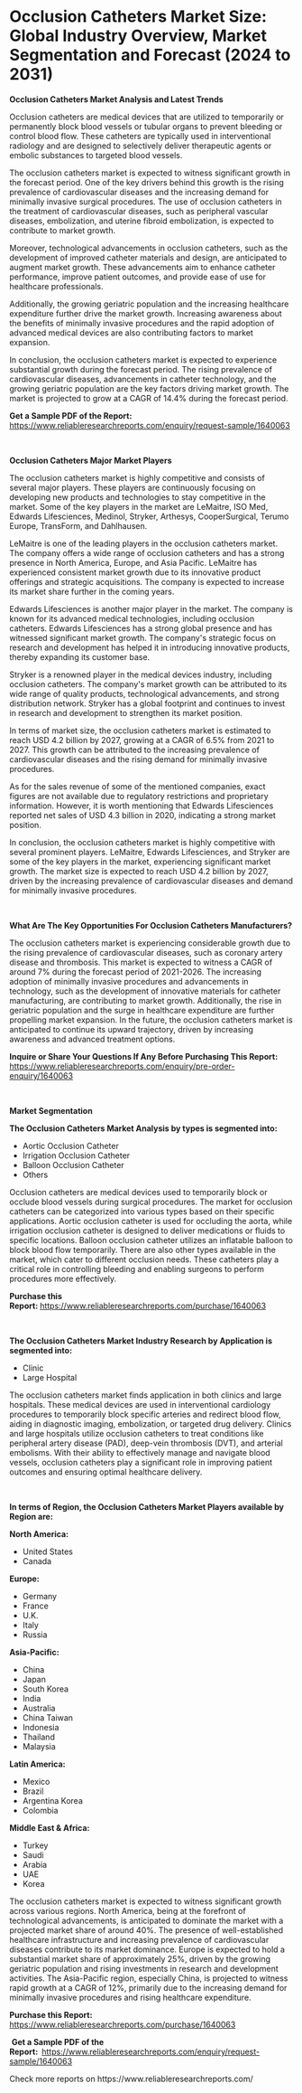 <p><h1>Occlusion Catheters Market Size: Global Industry Overview, Market Segmentation and Forecast (2024 to 2031)</h1></p><p><strong>Occlusion Catheters Market Analysis and Latest Trends</strong></p>
<p><p>Occlusion catheters are medical devices that are utilized to temporarily or permanently block blood vessels or tubular organs to prevent bleeding or control blood flow. These catheters are typically used in interventional radiology and are designed to selectively deliver therapeutic agents or embolic substances to targeted blood vessels.</p><p>The occlusion catheters market is expected to witness significant growth in the forecast period. One of the key drivers behind this growth is the rising prevalence of cardiovascular diseases and the increasing demand for minimally invasive surgical procedures. The use of occlusion catheters in the treatment of cardiovascular diseases, such as peripheral vascular diseases, embolization, and uterine fibroid embolization, is expected to contribute to market growth.</p><p>Moreover, technological advancements in occlusion catheters, such as the development of improved catheter materials and design, are anticipated to augment market growth. These advancements aim to enhance catheter performance, improve patient outcomes, and provide ease of use for healthcare professionals.</p><p>Additionally, the growing geriatric population and the increasing healthcare expenditure further drive the market growth. Increasing awareness about the benefits of minimally invasive procedures and the rapid adoption of advanced medical devices are also contributing factors to market expansion.</p><p>In conclusion, the occlusion catheters market is expected to experience substantial growth during the forecast period. The rising prevalence of cardiovascular diseases, advancements in catheter technology, and the growing geriatric population are the key factors driving market growth. The market is projected to grow at a CAGR of 14.4% during the forecast period.</p></p>
<p><strong>Get a Sample PDF of the Report:&nbsp;</strong> <a href="https://www.reliableresearchreports.com/enquiry/request-sample/1640063">https://www.reliableresearchreports.com/enquiry/request-sample/1640063</a></p>
<p>&nbsp;</p>
<p><strong>Occlusion Catheters Major Market Players</strong></p>
<p><p>The occlusion catheters market is highly competitive and consists of several major players. These players are continuously focusing on developing new products and technologies to stay competitive in the market. Some of the key players in the market are LeMaitre, ISO Med, Edwards Lifesciences, Medinol, Stryker, Arthesys, CooperSurgical, Terumo Europe, TransForm, and Dahlhausen.</p><p>LeMaitre is one of the leading players in the occlusion catheters market. The company offers a wide range of occlusion catheters and has a strong presence in North America, Europe, and Asia Pacific. LeMaitre has experienced consistent market growth due to its innovative product offerings and strategic acquisitions. The company is expected to increase its market share further in the coming years.</p><p>Edwards Lifesciences is another major player in the market. The company is known for its advanced medical technologies, including occlusion catheters. Edwards Lifesciences has a strong global presence and has witnessed significant market growth. The company's strategic focus on research and development has helped it in introducing innovative products, thereby expanding its customer base.</p><p>Stryker is a renowned player in the medical devices industry, including occlusion catheters. The company's market growth can be attributed to its wide range of quality products, technological advancements, and strong distribution network. Stryker has a global footprint and continues to invest in research and development to strengthen its market position.</p><p>In terms of market size, the occlusion catheters market is estimated to reach USD 4.2 billion by 2027, growing at a CAGR of 6.5% from 2021 to 2027. This growth can be attributed to the increasing prevalence of cardiovascular diseases and the rising demand for minimally invasive procedures.</p><p>As for the sales revenue of some of the mentioned companies, exact figures are not available due to regulatory restrictions and proprietary information. However, it is worth mentioning that Edwards Lifesciences reported net sales of USD 4.3 billion in 2020, indicating a strong market position.</p><p>In conclusion, the occlusion catheters market is highly competitive with several prominent players. LeMaitre, Edwards Lifesciences, and Stryker are some of the key players in the market, experiencing significant market growth. The market size is expected to reach USD 4.2 billion by 2027, driven by the increasing prevalence of cardiovascular diseases and demand for minimally invasive procedures.</p></p>
<p>&nbsp;</p>
<p><strong>What Are The Key Opportunities For Occlusion Catheters Manufacturers?</strong></p>
<p><p>The occlusion catheters market is experiencing considerable growth due to the rising prevalence of cardiovascular diseases, such as coronary artery disease and thrombosis. This market is expected to witness a CAGR of around 7% during the forecast period of 2021-2026. The increasing adoption of minimally invasive procedures and advancements in technology, such as the development of innovative materials for catheter manufacturing, are contributing to market growth. Additionally, the rise in geriatric population and the surge in healthcare expenditure are further propelling market expansion. In the future, the occlusion catheters market is anticipated to continue its upward trajectory, driven by increasing awareness and advanced treatment options.</p></p>
<p><strong>Inquire or Share Your Questions If Any Before Purchasing This Report:</strong> <a href="https://www.reliableresearchreports.com/enquiry/pre-order-enquiry/1640063">https://www.reliableresearchreports.com/enquiry/pre-order-enquiry/1640063</a></p>
<p>&nbsp;</p>
<p><strong>Market Segmentation</strong></p>
<p><strong>The Occlusion Catheters Market Analysis by types is segmented into:</strong></p>
<p><ul><li>Aortic Occlusion Catheter</li><li>Irrigation Occlusion Catheter</li><li>Balloon Occlusion Catheter</li><li>Others</li></ul></p>
<p><p>Occlusion catheters are medical devices used to temporarily block or occlude blood vessels during surgical procedures. The market for occlusion catheters can be categorized into various types based on their specific applications. Aortic occlusion catheter is used for occluding the aorta, while irrigation occlusion catheter is designed to deliver medications or fluids to specific locations. Balloon occlusion catheter utilizes an inflatable balloon to block blood flow temporarily. There are also other types available in the market, which cater to different occlusion needs. These catheters play a critical role in controlling bleeding and enabling surgeons to perform procedures more effectively.</p></p>
<p><strong>Purchase this Report:&nbsp;</strong><a href="https://www.reliableresearchreports.com/purchase/1640063">https://www.reliableresearchreports.com/purchase/1640063</a></p>
<p>&nbsp;</p>
<p><strong>The Occlusion Catheters Market Industry Research by Application is segmented into:</strong></p>
<p><ul><li>Clinic</li><li>Large Hospital</li></ul></p>
<p><p>The occlusion catheters market finds application in both clinics and large hospitals. These medical devices are used in interventional cardiology procedures to temporarily block specific arteries and redirect blood flow, aiding in diagnostic imaging, embolization, or targeted drug delivery. Clinics and large hospitals utilize occlusion catheters to treat conditions like peripheral artery disease (PAD), deep-vein thrombosis (DVT), and arterial embolisms. With their ability to effectively manage and navigate blood vessels, occlusion catheters play a significant role in improving patient outcomes and ensuring optimal healthcare delivery.</p></p>
<p>&nbsp;</p>
<p><strong>In terms of Region, the Occlusion Catheters Market Players available by Region are:</strong></p>
<p>
    <p> <strong> North America: </strong>
        <ul>
            <li>United States</li>
            <li>Canada</li>
        </ul>
        </p> 
    <p> <strong> Europe: </strong>
        <ul>
            <li>Germany</li>
            <li>France</li>
            <li>U.K.</li>
            <li>Italy</li>
            <li>Russia</li>
        </ul>
        </p> 
    <p> <strong> Asia-Pacific: </strong>
        <ul>
            <li>China</li>
            <li>Japan</li>
            <li>South Korea</li>
            <li>India</li>
            <li>Australia</li>
            <li>China Taiwan</li>
            <li>Indonesia</li>
            <li>Thailand</li>
            <li>Malaysia</li>
        </ul>
        </p> 
    <p> <strong> Latin America: </strong>
        <ul>
            <li>Mexico</li>
            <li>Brazil</li>
            <li>Argentina Korea</li>
            <li>Colombia</li>
        </ul>
        </p> 
    <p> <strong> Middle East & Africa: </strong>
        <ul>
            <li>Turkey</li>
            <li>Saudi</li>
            <li>Arabia</li>
            <li>UAE</li>
            <li>Korea</li>
        </ul>
    </p>
    </p>
<p><p>The occlusion catheters market is expected to witness significant growth across various regions. North America, being at the forefront of technological advancements, is anticipated to dominate the market with a projected market share of around 40%. The presence of well-established healthcare infrastructure and increasing prevalence of cardiovascular diseases contribute to its market dominance. Europe is expected to hold a substantial market share of approximately 25%, driven by the growing geriatric population and rising investments in research and development activities. The Asia-Pacific region, especially China, is projected to witness rapid growth at a CAGR of 12%, primarily due to the increasing demand for minimally invasive procedures and rising healthcare expenditure.</p></p>
<p><strong>Purchase this Report: </strong><a href="https://www.reliableresearchreports.com/purchase/1640063">https://www.reliableresearchreports.com/purchase/1640063</a></p>
<p>&nbsp;<strong>Get a Sample PDF of the Report:&nbsp;&nbsp;</strong><a href="https://www.reliableresearchreports.com/enquiry/request-sample/1640063">https://www.reliableresearchreports.com/enquiry/request-sample/1640063</a></p>
<p><strong></strong></p>
<p>Check more reports on https://www.reliableresearchreports.com/</p>